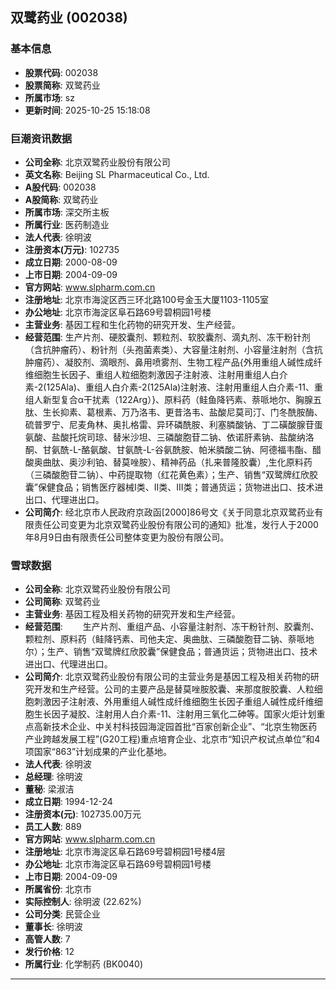 ## 双鹭药业 (002038)

### 基本信息

- **股票代码**: 002038
- **股票简称**: 双鹭药业
- **所属市场**: sz
- **更新时间**: 2025-10-25 15:18:08

### 巨潮资讯数据

- **公司全称**: 北京双鹭药业股份有限公司
- **英文名称**: Beijing SL Pharmaceutical Co., Ltd.
- **A股代码**: 002038
- **A股简称**: 双鹭药业
- **所属市场**: 深交所主板
- **所属行业**: 医药制造业
- **法人代表**: 徐明波
- **注册资本(万元)**: 102735
- **成立日期**: 2000-08-09
- **上市日期**: 2004-09-09
- **官方网站**: www.slpharm.com.cn
- **注册地址**: 北京市海淀区西三环北路100号金玉大厦1103-1105室
- **办公地址**: 北京市海淀区阜石路69号碧桐园1号楼
- **主营业务**: 基因工程和生化药物的研究开发、生产经营。
- **经营范围**: 生产片剂、硬胶囊剂、颗粒剂、软胶囊剂、滴丸剂、冻干粉针剂（含抗肿瘤药）、粉针剂（头孢菌素类）、大容量注射剂、小容量注射剂（含抗肿瘤药）、凝胶剂、滴眼剂、鼻用喷雾剂、生物工程产品{外用重组人碱性成纤维细胞生长因子、重组人粒细胞刺激因子注射液、注射用重组人白介素-2(125Ala)、重组人白介素-2(125Ala)注射液、注射用重组人白介素-11、重组人新型复合α干扰素（122Arg）}、原料药（鲑鱼降钙素、萘哌地尔、胸腺五肽、生长抑素、葛根素、万乃洛韦、更昔洛韦、盐酸尼莫司汀、门冬酰胺酶、硫普罗宁、尼麦角林、奥扎格雷、异环磷酰胺、利塞膦酸钠、丁二磺酸腺苷蛋氨酸、盐酸托烷司琼、替米沙坦、三磷酸胞苷二钠、依诺肝素钠、盐酸纳洛酮、甘氨酰-L-酪氨酸、甘氨酰-L-谷氨酰胺、帕米膦酸二钠、阿德福韦酯、醋酸奥曲肽、奥沙利铂、替莫唑胺）、精神药品（扎来普隆胶囊）,生化原料药（三磷酸胞苷二钠）、中药提取物（红花黄色素）；生产、销售“双鹭牌红欣胶囊”保健食品；销售医疗器械I类、II类、III类；普通货运；货物进出口、技术进出口、代理进出口。
- **公司简介**: 经北京市人民政府京政函[2000]86号文《关于同意北京双鹭药业有限责任公司变更为北京双鹭药业股份有限公司的通知》批准，发行人于2000年8月9日由有限责任公司整体变更为股份有限公司。

### 雪球数据

- **公司全称**: 北京双鹭药业股份有限公司
- **公司简称**: 双鹭药业
- **主营业务**: 基因工程及相关药物的研究开发和生产经营。
- **经营范围**: 　　生产片剂、重组产品、小容量注射剂、冻干粉针剂、胶囊剂、颗粒剂、原料药（鲑降钙素、司他夫定、奥曲肽、三磷酸胞苷二钠、萘哌地尔）；生产、销售“双鹭牌红欣胶囊”保健食品；普通货运；货物进出口、技术进出口、代理进出口。
- **公司简介**: 北京双鹭药业股份有限公司的主营业务是基因工程及相关药物的研究开发和生产经营。公司的主要产品是替莫唑胺胶囊、来那度胺胶囊、人粒细胞刺激因子注射液、外用重组人碱性成纤维细胞生长因子重组人碱性成纤维细胞生长因子凝胶、注射用人白介素-11、注射用三氧化二砷等。国家火炬计划重点高新技术企业、中关村科技园海淀园首批“百家创新企业”、“北京生物医药产业跨越发展工程”(G20工程)重点培育企业、北京市“知识产权试点单位”和4项国家“863”计划成果的产业化基地。
- **法人代表**: 徐明波
- **总经理**: 徐明波
- **董秘**: 梁淑洁
- **成立日期**: 1994-12-24
- **注册资本(元)**: 102735.00万元
- **员工人数**: 889
- **官方网站**: www.slpharm.com.cn
- **注册地址**: 北京市海淀区阜石路69号碧桐园1号楼4层
- **办公地址**: 北京市海淀区阜石路69号碧桐园1号楼
- **上市日期**: 2004-09-09
- **所属省份**: 北京市
- **实际控制人**: 徐明波 (22.62%)
- **公司分类**: 民营企业
- **董事长**: 徐明波
- **高管人数**: 7
- **发行价格**: 12
- **所属行业**: 化学制药 (BK0040)

---